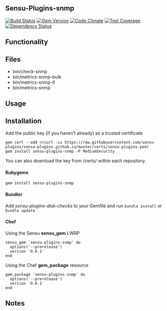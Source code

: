 ## Sensu-Plugins-snmp

[![Build Status](https://travis-ci.org/sensu-plugins/sensu-plugins-snmp.svg?branch=master)](https://travis-ci.org/sensu-plugins/sensu-plugins-snmp)
[![Gem Version](https://badge.fury.io/rb/sensu-plugins-snmp.svg)](http://badge.fury.io/rb/sensu-plugins-snmp)
[![Code Climate](https://codeclimate.com/github/sensu-plugins/sensu-plugins-snmp/badges/gpa.svg)](https://codeclimate.com/github/sensu-plugins/sensu-plugins-snmp)
[![Test Coverage](https://codeclimate.com/github/sensu-plugins/sensu-plugins-snmp/badges/coverage.svg)](https://codeclimate.com/github/sensu-plugins/sensu-plugins-snmp)
[![Dependency Status](https://gemnasium.com/sensu-plugins/sensu-plugins-snmp.svg)](https://gemnasium.com/sensu-plugins/sensu-plugins-snmp)

## Functionality

## Files
 * bin/check-snmp
 * bin/metrics-snmp-bulk
 * bin/metrics-snmp-if
 * bin/metrics-snmp

## Usage

## Installation

Add the public key (if you haven’t already) as a trusted certificate

```
gem cert --add <(curl -Ls https://raw.githubusercontent.com/sensu-plugins/sensu-plugins.github.io/master/certs/sensu-plugins.pem)
gem install sensu-plugins-snmp -P MediumSecurity
```

You can also download the key from /certs/ within each repository.

#### Rubygems

`gem install sensu-plugins-snmp`

#### Bundler

Add *sensu-plugins-disk-checks* to your Gemfile and run `bundle install` or `bundle update`

#### Chef

Using the Sensu **sensu_gem** LWRP
```
sensu_gem 'sensu-plugins-snmp' do
  options('--prerelease')
  version '0.0.1'
end
```

Using the Chef **gem_package** resource
```
gem_package 'sensu-plugins-snmp' do
  options('--prerelease')
  version '0.0.1'
end
```

## Notes
